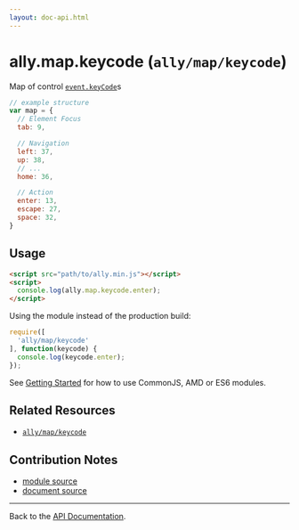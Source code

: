 ```yaml
---
layout: doc-api.html
---
```


# ally.map.keycode (`ally/map/keycode`)

Map of control [`event.keyCode`](https://developer.mozilla.org/en-US/docs/Web/API/event.keyCode)s

```js
// example structure
var map = {
  // Element Focus
  tab: 9,

  // Navigation
  left: 37,
  up: 38,
  // ...
  home: 36,

  // Action
  enter: 13,
  escape: 27,
  space: 32,
}
```

## Usage

```html
<script src="path/to/ally.min.js"></script>
<script>
  console.log(ally.map.keycode.enter);
</script>
```

Using the module instead of the production build:

```js
require([
  'ally/map/keycode'
], function(keycode) {
  console.log(keycode.enter);
});
```

See [Getting Started](../../getting-started.md) for how to use CommonJS, AMD or ES6 modules.


## Related Resources

* [`ally/map/keycode`](keycode.md)


## Contribution Notes

* [module source](https://github.com/medialize/ally.js/blob/build-modules/src/map/keycode.js)
* [document source](https://github.com/medialize/ally.js/blob/build-modules/docs/api/map/keycode.md)


---

Back to the [API Documentation](../README.md).

